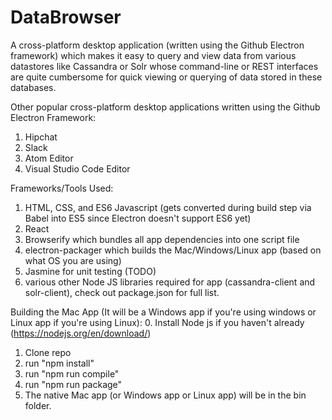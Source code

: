 # DataBrowser
A cross-platform desktop application (written using the Github Electron framework) which makes it easy to query and view data from various datastores like Cassandra or Solr whose command-line or REST interfaces are quite cumbersome for quick viewing or querying of data stored in these databases.

Other popular cross-platform desktop applications written using the Github Electron Framework:
1. Hipchat
2. Slack
3. Atom Editor
4. Visual Studio Code Editor

Frameworks/Tools Used:
1. HTML, CSS, and ES6 Javascript (gets converted during build step via Babel into ES5 since Electron doesn't support ES6 yet)
2. React
3. Browserify which bundles all app dependencies into one script file
4. electron-packager which builds the Mac/Windows/Linux app (based on what OS you are using)
5. Jasmine for unit testing (TODO)
6. various other Node JS libraries required for app (cassandra-client and solr-client), check out package.json for full list.

Building the Mac App (It will be a Windows app if you're using windows or Linux app if you're using Linux):
0. Install Node js if you haven't already (https://nodejs.org/en/download/)
1. Clone repo
2. run "npm install"
3. run "npm run compile"
4. run "npm run package"
5. The native Mac app (or Windows app or Linux app) will be in the bin folder.
